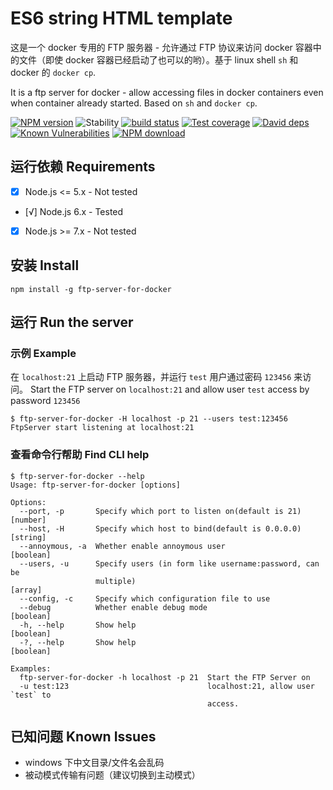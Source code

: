 # ES6 string HTML template 

这是一个 docker 专用的 FTP 服务器 - 允许通过 FTP 协议来访问 docker 容器中的文件（即使 docker 容器已经启动了也可以的哟）。基于 linux shell `sh` 和 docker 的 `docker cp`.

It is a ftp server for docker - allow accessing files in docker containers even when container already started. Based on `sh` and `docker cp`.

[![NPM version][npm-image]][npm-url]
![Stability][stability]
[![build status][travis-image]][travis-url]
[![Test coverage][codecov-image]][codecov-url]
[![David deps][david-image]][david-url]
[![Known Vulnerabilities][snyk-image]][snyk-url]
[![NPM download][download-image]][download-url]


[npm-image]: https://img.shields.io/npm/v/ftp-server-for-docker.svg?style=flat-square
[npm-url]: https://npmjs.org/package/ftp-server-for-docker
[stability]: https://img.shields.io/badge/stability-stable-brightgreen.svg
[travis-image]: https://img.shields.io/travis/Clarence-pan/node-ftp-server-for-docker.svg?style=flat-square
[travis-url]: https://travis-ci.org/Clarence-pan/node-ftp-server-for-docker
[codecov-image]: https://codecov.io/gh/Clarence-pan/node-ftp-server-for-docker/branch/master/graph/badge.svg
[codecov-url]: https://codecov.io/gh/Clarence-pan/node-ftp-server-for-docker
[david-image]: https://img.shields.io/david/Clarence-pan/node-ftp-server-for-docker.svg?style=flat-square
[david-url]: https://david-dm.org/Clarence-pan/node-ftp-server-for-docker
[snyk-image]: https://snyk.io/test/npm/ftp-server-for-docker/badge.svg?style=flat-square
[snyk-url]: https://snyk.io/test/npm/ftp-server-for-docker
[download-image]: https://img.shields.io/npm/dm/ftp-server-for-docker.svg?style=flat-square
[download-url]: https://npmjs.org/package/ftp-server-for-docker

## 运行依赖 Requirements

- [x] Node.js <= 5.x      - Not tested
- [√] Node.js 6.x         - Tested
- [x] Node.js >= 7.x      - Not tested

## 安装 Install

```
npm install -g ftp-server-for-docker

```

## 运行 Run the server

### 示例 Example

在 `localhost:21` 上启动 FTP 服务器，并运行 `test` 用户通过密码 `123456` 来访问。
Start the FTP server on `localhost:21` and allow user `test` access by password `123456`

```
$ ftp-server-for-docker -H localhost -p 21 --users test:123456
FtpServer start listening at localhost:21
```

### 查看命令行帮助 Find CLI help

```
$ ftp-server-for-docker --help
Usage: ftp-server-for-docker [options]

Options:
  --port, -p       Specify which port to listen on(default is 21)       [number]
  --host, -H       Specify which host to bind(default is 0.0.0.0)       [string]
  --annoymous, -a  Whether enable annoymous user                       [boolean]
  --users, -u      Specify users (in form like username:password, can be
                   multiple)                                             [array]
  --config, -c     Specify which configuration file to use
  --debug          Whether enable debug mode                           [boolean]
  -h, --help       Show help                                           [boolean]
  -?, --help       Show help                                           [boolean]

Examples:
  ftp-server-for-docker -h localhost -p 21  Start the FTP Server on
  -u test:123                               localhost:21, allow user `test` to
                                            access.

```

## 已知问题 Known Issues

- windows 下中文目录/文件名会乱码
- 被动模式传输有问题（建议切换到主动模式）
